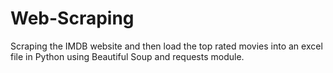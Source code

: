 # Web-Scraping
Scraping the IMDB website and then load the top rated movies into an excel file in Python using Beautiful Soup and requests module.
